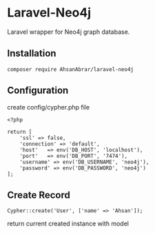 # Laravel-Neo4j
Laravel wrapper for Neo4j graph database.

## Installation
```
composer require AhsanAbrar/laravel-neo4j
```

## Configuration

create config/cypher.php file

```
<?php

return [
    'ssl' => false,
    'connection' => 'default',
    'host'   => env('DB_HOST', 'localhost'),
    'port'   => env('DB_PORT', '7474'),
    'username' => env('DB_USERNAME', 'neo4j'),
    'password' => env('DB_PASSWORD', 'neo4j')
];
```

## Create Record

```
Cypher::create('User', ['name' => 'Ahsan']);
```

return current created instance with model
